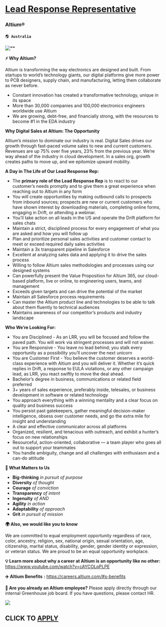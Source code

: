 # [Lead Response Representative](https://www.remotewlb.com/apply/lead-response-representative)  
### Altium®  
#### `🌎 Australia`  

**![""](%22https:/mma.prnewswire.com/media/1009467/Altium_Black_Logo.jpg?p=publish%22)**

**⚡️ Why Altium?**

Altium is transforming the way electronics are designed and built. From startups to world’s technology giants, our digital platforms give more power to PCB designers, supply chain, and manufacturing, letting them collaborate as never before.

  * Constant innovation has created a transformative technology, unique in its space
  * More than 30,000 companies and 100,000 electronics engineers worldwide use Altium
  * We are growing, debt-free, and financially strong, with the resources to become #1 in the EDA industry

**Why Digital Sales at Altium: The Opportunity**

Altium’s mission to dominate our industry is real. Digital Sales drives our growth through fast-paced volume sales to new and current customers. Revenues are up 75% over five years, 23% from the previous year. We’re way ahead of the industry in cloud development. In a sales org, growth creates paths to move up, and we epitomize upward mobility.

**A Day in The Life of Our Lead Response Rep:**

  * The **primary role of the Lead Response Rep** is to react to our customer’s needs promptly and to give them a great experience when reaching out to Altium in any form
  * You will create opportunities by making outbound calls to prospects from inbound sources; prospects are new or current customers who have shown interest by downloading materials, completing online forms, engaging in Drift, or attending a webinar. 
  * You’ll take action on all leads in the US and operate the Drift platform for sales chats
  * Maintain a strict, disciplined process for every engagement of what you are asked and how you will follow up
  * Plan and prioritize personal sales activities and customer contact to meet or exceed required daily sales activities
  * Maintain a 3x transparent pipeline in Salesforce
  * Excellent at analyzing sales data and applying it to drive the sales process
  * Willing to follow Altium sales methodologies and processes using our designed systems 
  * Can powerfully present the Value Proposition for Altium 365, our cloud-based platform, live or online, to engineering users, teams, and management
  * Exceeds given targets and can drive the potential of the market
  * Maintain all Salesforce process requirements
  * Can master the Altium product line and technologies to be able to talk about them fluently to technical audiences
  * Maintains awareness of our competitor’s products and industry landscape

**Who We’re Looking For:**

  * You are Disciplined - As an LRR, you will be focused and follow the paved path. You will work via stringent processes and will not waiver.
  * You are Responsive - You leave no lead behind; you stalk every opportunity as a possibility you’ll uncover the next unicorn 
  * You are Customer First - You believe the customer deserves a world-class experience with Altium and you will deliver it. Whether it’s quick replies in Drift, a response to EULA violations, or any other campaign lead, as LRR, you react swiftly to move the deal ahead.
  * Bachelor’s degree in business, communications or related field preferred
  * 3+ years of sales experience, preferably inside, telesales, or business development in software or related technology
  * You approach everything with a winning mentality and a clear focus on quality and business success
  * You persist past gatekeepers, gather meaningful decision-maker intelligence, obsess over customer needs, and go the extra mile for insight and understanding
  * A clear and effective communicator across all platforms
  * Organized, resilient, and tenacious with outreach, and exhibit a hunter’s focus on new relationships
  * Resourceful, action-oriented, collaborative — a team player who goes all out to support your teammates
  * You handle ambiguity, change and all challenges with enthusiasm and a can-do attitude 

**🎯 What Matters to Us**

  * **Big-thinking** _in pursuit of purpose_
  * **Diversity** _of thought_
  * **Courage** _of conviction_
  * **Transparency** _of intent_
  * **Ingenuity** _of AND_
  * **Agility** _in action_
  * **Adaptability** _of approach_
  * **Grit** _in pursuit of mission_

**🌍 Also, we would like you to know**

We are committed to equal employment opportunity regardless of race, color, ancestry, religion, sex, national origin, sexual orientation, age, citizenship, marital status, disability, gender, gender identity or expression, or veteran status. We are proud to be an equal opportunity workplace.

**💡 Learn more about why a career at Altium is an opportunity like no other:** https://www.youtube.com/watch?v=cAYCOLpPLPE

**✈️ Altium Benefits** **:** https://careers.altium.com/#s-benefits

**👏 Are you already an Altium employee?** Please apply directly through our internal Greenhouse job board. If you have questions, please contact HR.

![](https://remotive.com/job/track/1899357/blank.gif?source=public_api)  
## CLICK TO [APPLY](https://www.remotewlb.com/apply/lead-response-representative)

